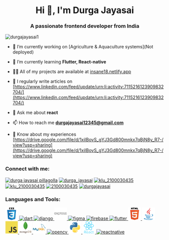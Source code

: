 <h1 align="center">Hi 👋, I'm Durga Jayasai</h1>
<h3 align="center">A passionate frontend developer from India</h3>

<p align="left"> <img src="https://komarev.com/ghpvc/?username=durgajayasai1&label=Profile%20views&color=0e75b6&style=flat" alt="durgajayasai1" /> </p>

- 🔭 I’m currently working on [Agriculture & Aquaculture systems](Not deployed)

- 🌱 I’m currently learning **Flutter, React-native**

- 👨‍💻 All of my projects are available at [insane18.netlify.app](https://insane18.netlify.app/)

- 📝 I regularly write articles on [https://www.linkedin.com/feed/update/urn:li:activity:7115216123909832704/](https://www.linkedin.com/feed/update/urn:li:activity:7115216123909832704/)

- 💬 Ask me about **react**

- 📫 How to reach me **durgajayasai12345@gmail.com**

- 📄 Know about my experiences [https://drive.google.com/file/d/1xilBovS_gYJ3Gd800mnkx7qBjN8y_R7-/view?usp=sharing](https://drive.google.com/file/d/1xilBovS_gYJ3Gd800mnkx7qBjN8y_R7-/view?usp=sharing)

<h3 align="left">Connect with me:</h3>
<p align="left">
<a href="https://linkedin.com/in/durga jayasai pillagolla" target="blank"><img align="center" src="https://raw.githubusercontent.com/rahuldkjain/github-profile-readme-generator/master/src/images/icons/Social/linked-in-alt.svg" alt="durga jayasai pillagolla" height="30" width="40" /></a>
<a href="https://instagram.com/durga_jayasai" target="blank"><img align="center" src="https://raw.githubusercontent.com/rahuldkjain/github-profile-readme-generator/master/src/images/icons/Social/instagram.svg" alt="durga_jayasai" height="30" width="40" /></a>
<a href="https://www.codechef.com/users/klu_2100030435" target="blank"><img align="center" src="https://cdn.jsdelivr.net/npm/simple-icons@3.1.0/icons/codechef.svg" alt="klu_2100030435" height="30" width="40" /></a>
<a href="https://www.hackerrank.com/klu_2100030435" target="blank"><img align="center" src="https://raw.githubusercontent.com/rahuldkjain/github-profile-readme-generator/master/src/images/icons/Social/hackerrank.svg" alt="klu_2100030435" height="30" width="40" /></a>
<a href="https://codeforces.com/profile/2100030435" target="blank"><img align="center" src="https://raw.githubusercontent.com/rahuldkjain/github-profile-readme-generator/master/src/images/icons/Social/codeforces.svg" alt="2100030435" height="30" width="40" /></a>
<a href="https://www.leetcode.com/durgajayasai" target="blank"><img align="center" src="https://raw.githubusercontent.com/rahuldkjain/github-profile-readme-generator/master/src/images/icons/Social/leet-code.svg" alt="durgajayasai" height="30" width="40" /></a>
</p>

<h3 align="left">Languages and Tools:</h3>
<p align="left"> <a href="https://www.w3schools.com/css/" target="_blank" rel="noreferrer"> <img src="https://raw.githubusercontent.com/devicons/devicon/master/icons/css3/css3-original-wordmark.svg" alt="css3" width="40" height="40"/> </a> <a href="https://dart.dev" target="_blank" rel="noreferrer"> <img src="https://www.vectorlogo.zone/logos/dartlang/dartlang-icon.svg" alt="dart" width="40" height="40"/> </a> <a href="https://www.djangoproject.com/" target="_blank" rel="noreferrer"> <img src="https://cdn.worldvectorlogo.com/logos/django.svg" alt="django" width="40" height="40"/> </a> <a href="https://expressjs.com" target="_blank" rel="noreferrer"> <img src="https://raw.githubusercontent.com/devicons/devicon/master/icons/express/express-original-wordmark.svg" alt="express" width="40" height="40"/> </a> <a href="https://www.figma.com/" target="_blank" rel="noreferrer"> <img src="https://www.vectorlogo.zone/logos/figma/figma-icon.svg" alt="figma" width="40" height="40"/> </a> <a href="https://firebase.google.com/" target="_blank" rel="noreferrer"> <img src="https://www.vectorlogo.zone/logos/firebase/firebase-icon.svg" alt="firebase" width="40" height="40"/> </a> <a href="https://flutter.dev" target="_blank" rel="noreferrer"> <img src="https://www.vectorlogo.zone/logos/flutterio/flutterio-icon.svg" alt="flutter" width="40" height="40"/> </a> <a href="https://www.w3.org/html/" target="_blank" rel="noreferrer"> <img src="https://raw.githubusercontent.com/devicons/devicon/master/icons/html5/html5-original-wordmark.svg" alt="html5" width="40" height="40"/> </a> <a href="https://www.java.com" target="_blank" rel="noreferrer"> <img src="https://raw.githubusercontent.com/devicons/devicon/master/icons/java/java-original.svg" alt="java" width="40" height="40"/> </a> <a href="https://developer.mozilla.org/en-US/docs/Web/JavaScript" target="_blank" rel="noreferrer"> <img src="https://raw.githubusercontent.com/devicons/devicon/master/icons/javascript/javascript-original.svg" alt="javascript" width="40" height="40"/> </a> <a href="https://www.mongodb.com/" target="_blank" rel="noreferrer"> <img src="https://raw.githubusercontent.com/devicons/devicon/master/icons/mongodb/mongodb-original-wordmark.svg" alt="mongodb" width="40" height="40"/> </a> <a href="https://www.mysql.com/" target="_blank" rel="noreferrer"> <img src="https://raw.githubusercontent.com/devicons/devicon/master/icons/mysql/mysql-original-wordmark.svg" alt="mysql" width="40" height="40"/> </a> <a href="https://opencv.org/" target="_blank" rel="noreferrer"> <img src="https://www.vectorlogo.zone/logos/opencv/opencv-icon.svg" alt="opencv" width="40" height="40"/> </a> <a href="https://www.python.org" target="_blank" rel="noreferrer"> <img src="https://raw.githubusercontent.com/devicons/devicon/master/icons/python/python-original.svg" alt="python" width="40" height="40"/> </a> <a href="https://reactjs.org/" target="_blank" rel="noreferrer"> <img src="https://raw.githubusercontent.com/devicons/devicon/master/icons/react/react-original-wordmark.svg" alt="react" width="40" height="40"/> </a> <a href="https://reactnative.dev/" target="_blank" rel="noreferrer"> <img src="https://reactnative.dev/img/header_logo.svg" alt="reactnative" width="40" height="40"/> </a> </p>
